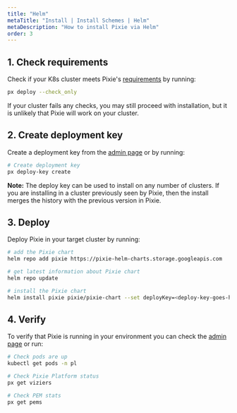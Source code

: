 ```yaml
---
title: "Helm"
metaTitle: "Install | Install Schemes | Helm"
metaDescription: "How to install Pixie via Helm"
order: 3
---
```


## 1. Check requirements

Check if your K8s cluster meets Pixie's [requirements](/installing-pixie/requirements) by running:

```bash
px deploy --check_only
```

If your cluster fails any checks, you may still proceed with installation, but it is unlikely that Pixie will work on your cluster. 

## 2. Create deployment key
Create a deployment key from the [admin page](https://work.withpixie.ai/admin) or by running:

``` bash
# Create deployment key
px deploy-key create
```
**Note:** The deploy key can be used to install on any number of clusters. If you are installing in a cluster previously seen by Pixie, then the install merges the history with the previous version in Pixie.

## 3. Deploy

Deploy Pixie in your target cluster by running:

``` bash
# add the Pixie chart
helm repo add pixie https://pixie-helm-charts.storage.googleapis.com

# get latest information about Pixie chart
helm repo update

# install the Pixie chart
helm install pixie pixie/pixie-chart --set deployKey=<deploy-key-goes-here> --namespace <desired-namespace> --create-namespace
```

## 4. Verify

To verify that Pixie is running in your environment you can check the [admin page](https://work.withpixie.ai/admin) or run:

``` bash
# Check pods are up
kubectl get pods -n pl

# Check Pixie Platform status
px get viziers

# Check PEM stats
px get pems
```
